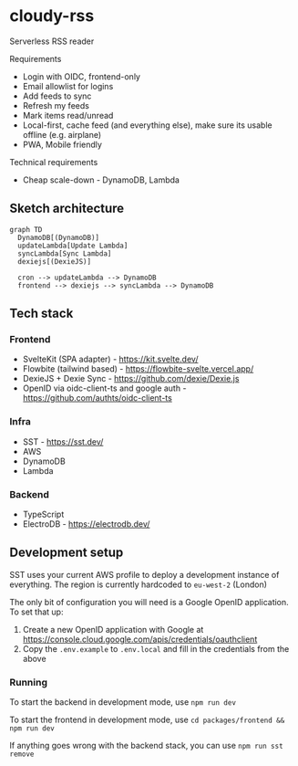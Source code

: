 # cloudy-rss

Serverless RSS reader

Requirements
- Login with OIDC, frontend-only
- Email allowlist for logins
- Add feeds to sync
- Refresh my feeds
- Mark items read/unread
- Local-first, cache feed (and everything else), make sure its usable offline (e.g. airplane)
- PWA, Mobile friendly

Technical requirements
- Cheap scale-down - DynamoDB, Lambda



## Sketch architecture

```mermaid
graph TD
  DynamoDB[(DynamoDB)]
  updateLambda[Update Lambda]
  syncLambda[Sync Lambda]
  dexiejs[(DexieJS)]

  cron --> updateLambda --> DynamoDB
  frontend --> dexiejs --> syncLambda --> DynamoDB
```

 ## Tech stack


### Frontend

 - SvelteKit (SPA adapter) - https://kit.svelte.dev/
 - Flowbite (tailwind based) - https://flowbite-svelte.vercel.app/
 - DexieJS + Dexie Sync - https://github.com/dexie/Dexie.js
 - OpenID via oidc-client-ts and google auth - https://github.com/authts/oidc-client-ts

 ### Infra
 - SST - https://sst.dev/
 - AWS
  - DynamoDB
  - Lambda

 ### Backend
 - TypeScript
 - ElectroDB - https://electrodb.dev/

## Development setup

SST uses your current AWS profile to deploy a development instance of everything. 
The region is currently hardcoded to `eu-west-2` (London)

The only bit of configuration you will need is a Google OpenID application. To set that up:

1. Create a new OpenID application with Google at https://console.cloud.google.com/apis/credentials/oauthclient
2. Copy the `.env.example` to `.env.local` and fill in the credentials from the above

### Running

To start the backend in development mode, use `npm run dev`

To start the frontend in development mode, use `cd packages/frontend && npm run dev`

If anything goes wrong with the backend stack, you can use `npm run sst remove`
